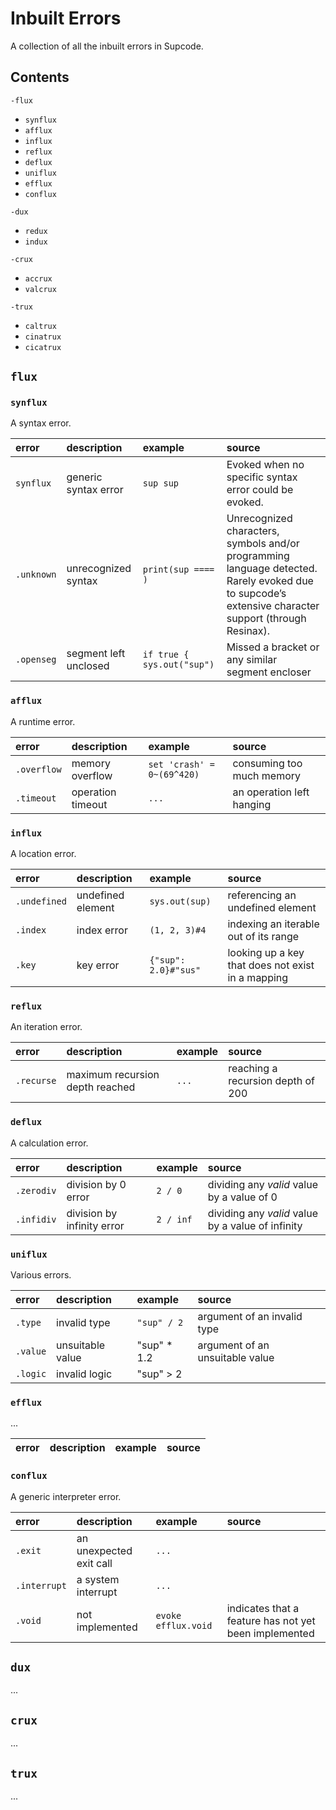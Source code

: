 # Inbuilt Errors

A collection of all the inbuilt errors in Supcode.

## Contents

`-flux`
- `synflux`
- `afflux`
- `influx`
- `reflux`
- `deflux`
- `uniflux`
- `efflux`
- `conflux`

`-dux`
- `redux`
- `indux`

`-crux`
- `accrux`
- `valcrux`

`-trux`
- `caltrux`
- `cinatrux`
- `cicatrux`

## `flux`

### `synflux`

A syntax error.

| error | description | example | source |
| :---- | :---------- | :------ | :----- |
| `synflux` | generic syntax error | `sup sup` | Evoked when no specific syntax error could be evoked.
| `.unknown` | unrecognized syntax | `print(sup ==== )` | Unrecognized characters, symbols and/or programming language detected. Rarely evoked due to supcode’s extensive character support (through Resinax). |
| `.openseg` | segment left unclosed | `if true { sys.out("sup")` | Missed a bracket or any similar segment encloser |

### `afflux`

A runtime error.

| error | description | example | source |
| :---- | :---------- | :------ | :----- |
| `.overflow` | memory overflow | `set 'crash' = 0~(69^420)` | consuming too much memory |
| `.timeout` | operation timeout | `...` | an operation left hanging |

### `influx`

A location error.

| error | description | example | source |
| :---- | :---------- | :------ | :----- |
| `.undefined` | undefined element | `sys.out(sup)` | referencing an undefined element
| `.index` | index error | `(1, 2, 3)#4` | indexing an iterable out of its range |
| `.key` | key error | `{"sup": 2.0}#"sus"` | looking up a key that does not exist in a mapping |

### `reflux`

An iteration error.

| error | description | example | source |
| :---- | :---------- | :------ | :----- |
| `.recurse` | maximum recursion depth reached | `...` | reaching a recursion depth of 200 |

### `deflux`

A calculation error.

| error | description | example | source |
| :---- | :---------- | :------ | :----- |
| `.zerodiv` | division by 0 error | `2 / 0` | dividing any *valid* value by a value of 0 |
| `.infidiv` | division by infinity error | `2 / inf` | dividing any *valid* value by a value of infinity |

### `uniflux`

Various errors.

| error | description | example | source |
| :---- | :---------- | :------ | :----- |
| `.type` | invalid type | `"sup" / 2` | argument of an invalid type |
| `.value` | unsuitable value | "sup" * 1.2 | argument of an unsuitable value |
| `.logic` | invalid logic | "sup" > 2 | |

### `efflux`

...

| error | description | example | source |
| :---- | :---------- | :------ | :----- |


### `conflux`

A generic interpreter error.

| error | description | example | source |
| :---- | :---------- | :------ | :----- |
| `.exit` | an unexpected exit call | `...` | |
| `.interrupt` | a system interrupt | `...` | |
| `.void` | not implemented | `evoke efflux.void` | indicates that a feature has not yet been implemented |

## `dux`

...

## `crux`

...

## `trux`

...
